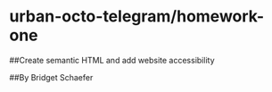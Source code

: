 # urban-octo-telegram/homework-one

##Create semantic HTML and add website accessibility 

##By Bridget Schaefer 
